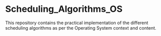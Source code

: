 # Scheduling_Algorithms_OS
This repository contains the practical implementation of the different scheduling algorithms as per the Operating System context and content.
